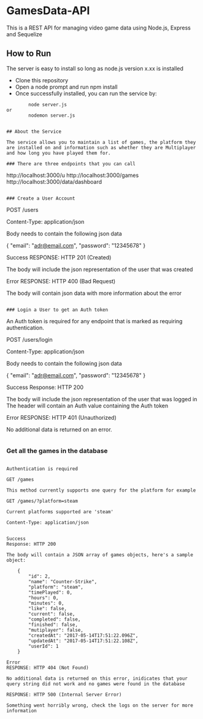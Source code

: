 # GamesData-API

This is a REST API for managing video game data using Node.js, Express and Sequelize

## How to Run 

The server is easy to install so long as node.js version x.xx is installed

* Clone this repository 
* Open a node prompt and run npm install
* Once successfully installed, you can run the service by:
```
        node server.js
or
        nodemon server.js 


## About the Service

The service allows you to maintain a list of games, the platform they are installed on and information such as whether they are Multiplayer and how long you have played them for.

### There are three endpoints that you can call

```
http://localhost:3000/u
http://localhost:3000/games
http://localhost:3000/data/dashboard

```

### Create a User Account

```
POST /users

Content-Type: application/json

Body needs to contain the following json data

{
  "email": "adr@email.com",
  "password": "12345678"
}

Success
RESPONSE: HTTP 201 (Created)

The body will include the json representation of the user that was created

Error
RESPONSE: HTTP 400 (Bad Request)

The body will contain json data with more information about the error

```

### Login a User to get an Auth token

```

An Auth token is required for any endpoint that is marked as requiring authentication.

POST /users/login

Content-Type: application/json

Body needs to contain the following json data

{
  "email": "adr@email.com",
  "password": "12345678"
}

Success
Response: HTTP 200

The body will include the json representation of the user that was logged in
The header will contain an Auth value containing the Auth token

Error
RESPONSE: HTTP 401 (Unauthorized)

No additional data is returned on an error.

```

```

### Get all the games in the database

```

Authentication is required

GET /games

This method currently supports one query for the platform for example

GET /games/?platform=steam

Current platforms supported are 'steam'

Content-Type: application/json


Success
Response: HTTP 200

The body will contain a JSON array of games objects, here's a sample object:

	{
        "id": 2,
        "name": "Counter-Strike",
        "platform": "steam",
        "timePlayed": 0,
        "hours": 0,
        "minutes": 0,
        "like": false,
        "current": false,
        "completed": false,
        "finished": false,
        "mutiplayer": false,
        "createdAt": "2017-05-14T17:51:22.096Z",
        "updatedAt": "2017-05-14T17:51:22.108Z",
        "userId": 1
    }

Error
RESPONSE: HTTP 404 (Not Found)

No additional data is returned on this error, inidicates that your query string did not work and no games were found in the database

RESPONSE: HTTP 500 (Internal Server Error)

Something went horribly wrong, check the logs on the server for more information

```